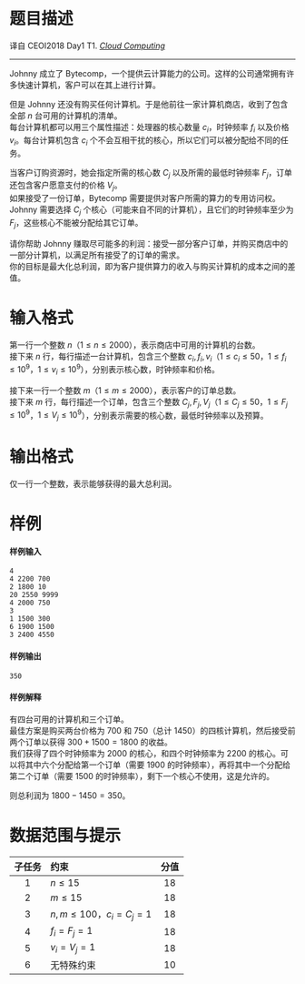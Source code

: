 
# 题目描述

译自 CEOI2018 Day1 T1. *[Cloud Computing](https://ceoi2018.pl/wp-content/uploads/2018/08/clo.pdf)*

----

Johnny 成立了 Bytecomp，一个提供云计算能力的公司。这样的公司通常拥有许多快速计算机，客户可以在其上进行计算。

但是 Johnny 还没有购买任何计算机。于是他前往一家计算机商店，收到了包含全部 $n$ 台可用的计算机的清单。  
每台计算机都可以用三个属性描述：处理器的核心数量 $c_i$，时钟频率 $f_i$ 以及价格 $v_i$。每台计算机包含 $c_i$ 个不会互相干扰的核心，所以它们可以被分配给不同的任务。

当客户订购资源时，她会指定所需的核心数 $C_j$ 以及所需的最低时钟频率 $F_j$，订单还包含客户愿意支付的价格 $V_j$。  
如果接受了一份订单，Bytecomp 需要提供对客户所需的算力的专用访问权。Johnny 需要选择 $C_j$ 个核心（可能来自不同的计算机），且它们的时钟频率至少为 $F_j$，这些核心不能被分配给其它订单。

请你帮助 Johnny 赚取尽可能多的利润：接受一部分客户订单，并购买商店中的一部分计算机，以满足所有接受了的订单的需求。  
你的目标是最大化总利润，即为客户提供算力的收入与购买计算机的成本之间的差值。

# 输入格式

第一行一个整数 $n$（$1 \le n \le 2000$），表示商店中可用的计算机的台数。  
接下来 $n$ 行，每行描述一台计算机，包含三个整数 $c_i, f_i, v_i$（$1 \le c_i \le 50$，$1 \le f_i \le 10^9$，$1 \le v_i \le 10^9$），分别表示核心数，时钟频率和价格。

接下来一行一个整数 $m$（$1 \le m \le 2000$），表示客户的订单总数。  
接下来 $m$ 行，每行描述一个订单，包含三个整数 $C_j, F_j, V_j$（$1 \le C_j \le 50$，$1 \le F_j \le 10^9$，$1 \le V_j \le 10^9$），分别表示需要的核心数，最低时钟频率以及预算。

# 输出格式

仅一行一个整数，表示能够获得的最大总利润。

# 样例

#### 样例输入

```plain
4
4 2200 700
2 1800 10
20 2550 9999
4 2000 750
3
1 1500 300
6 1900 1500
3 2400 4550
```

#### 样例输出

```plain
350
```

#### 样例解释

有四台可用的计算机和三个订单。  
最佳方案是购买两台价格为 $700$ 和 $750$（总计 $1450$）的四核计算机，然后接受前两个订单以获得 $300 + 1500 = 1800$ 的收益。  
我们获得了四个时钟频率为 $2000$ 的核心，和四个时钟频率为 $2200$ 的核心。可以将其中六个分配给第一个订单（需要 $1900$ 的时钟频率），再将其中一个分配给第二个订单（需要 $1500$ 的时钟频率），剩下一个核心不使用，这是允许的。

则总利润为 $1800 - 1450 = 350$。

# 数据范围与提示

| 子任务 | 约束 | 分值 |
| :--: | :--- | :--: |
| $1$ | $n \le 15$ | $18$ |
| $2$ | $m \le 15$ | $18$ |
| $3$ | $n, m \le 100$，$c_i = C_j = 1$ | $18$ |
| $4$ | $f_i = F_j = 1$ | $18$ |
| $5$ | $v_i = V_j = 1$ | $18$ |
| $6$ | 无特殊约束 | $10$ |

